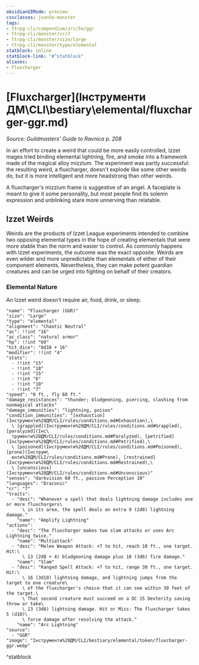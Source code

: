 ```yaml
---
obsidianUIMode: preview
cssclasses: json5e-monster
tags:
- ttrpg-cli/compendium/src/5e/ggr
- ttrpg-cli/monster/cr/7
- ttrpg-cli/monster/size/large
- ttrpg-cli/monster/type/elemental
statblock: inline
statblock-link: "#^statblock"
aliases:
- Fluxcharger
---
```

# [Fluxcharger](Інструменти ДМ\CLI\bestiary\elemental/fluxcharger-ggr.md)
*Source: Guildmasters' Guide to Ravnica p. 208*  

In an effort to create a weird that could be more easily controlled, Izzet mages tried binding elemental lightning, fire, and smoke into a framework made of the magical alloy mizzium. The experiment was partly successful: the resulting weird, a fluxcharger, doesn't explode like some other weirds do, but it is more intelligent and more headstrong than other weirds.

A fluxcharger's mizzium frame is suggestive of an angel. A faceplate is meant to give it some personality, but most people find its solemn expression and unblinking stare more unnerving than relatable.

## Izzet Weirds

Weirds are the products of Izzet League experiments intended to combine two opposing elemental types in the hope of creating elementals that were more stable than the norm and easier to control. As commonly happens with Izzet experiments, the outcome was the exact opposite. Weirds are even wilder and more unpredictable than elementals of either of their component elements. Nevertheless, they can make potent guardian creatures and can be urged into fighting on behalf of their creators.

### Elemental Nature

An Izzet weird doesn't require air, food, drink, or sleep.

```statblock
"name": "Fluxcharger (GGR)"
"size": "Large"
"type": "elemental"
"alignment": "Chaotic Neutral"
"ac": !!int "16"
"ac_class": "natural armor"
"hp": !!int "60"
"hit_dice": "8d10 + 16"
"modifier": !!int "4"
"stats":
  - !!int "15"
  - !!int "18"
  - !!int "15"
  - !!int "6"
  - !!int "10"
  - !!int "7"
"speed": "0 ft., fly 60 ft."
"damage_resistances": "thunder; bludgeoning, piercing, slashing from nonmagical attacks"
"damage_immunities": "lightning, poison"
"condition_immunities": "[exhaustion](Інструменти%20ДМ/CLI/rules/conditions.md#Exhaustion),\
  \ [grappled](Інструменти%20ДМ/CLI/rules/conditions.md#Grappled), [paralyzed](Інс\
  трументи%20ДМ/CLI/rules/conditions.md#Paralyzed), [petrified](Інструменти%20ДМ/CLI/rules/conditions.md#Petrified),\
  \ [poisoned](Інструменти%20ДМ/CLI/rules/conditions.md#Poisoned), [prone](Інструм\
  енти%20ДМ/CLI/rules/conditions.md#Prone), [restrained](Інструменти%20ДМ/CLI/rules/conditions.md#Restrained),\
  \ [unconscious](Інструменти%20ДМ/CLI/rules/conditions.md#Unconscious)"
"senses": "darkvision 60 ft., passive Perception 10"
"languages": "Draconic"
"cr": "7"
"traits":
  - "desc": "Whenever a spell that deals lightning damage includes one or more fluxchargers\
      \ in its area, the spell deals an extra 9 (2d8) lightning damage."
    "name": "Amplify Lightning"
"actions":
  - "desc": "The fluxcharger makes two slam attacks or uses Arc Lightning twice."
    "name": "Multiattack"
  - "desc": "Melee Weapon Attack: +7 to hit, reach 10 ft., one target. Hit:\
      \ 13 (2d8 + 4) bludgeoning damage plus 10 (3d6) fire damage."
    "name": "Slam"
  - "desc": "Ranged Spell Attack: +7 to hit, range 30 ft., one target. Hit:\
      \ 16 (3d10) lightning damage, and lightning jumps from the target to one creature\
      \ of the fluxcharger's choice that it can see within 30 feet of the target.\
      \ That second creature must succeed on a DC 15 Dexterity saving throw or take\
      \ 13 (3d8) lightning damage. Hit or Miss: The fluxcharger takes 5 (d10)\
      \ force damage after resolving the attack."
    "name": "Arc Lightning"
"source":
  - "GGR"
"image": "Інструменти%20ДМ/CLI/bestiary/elemental/token/fluxcharger-ggr.webp"
```
^statblock